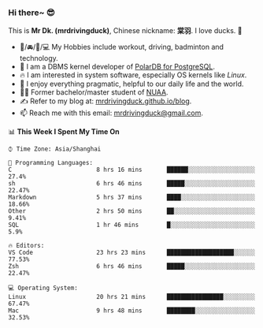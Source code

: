 ### Hi there~ 😎

This is **Mr Dk. (mrdrivingduck)**, Chinese nickname: **棠羽**. I love ducks. 🦆

- 💪/🚘/🏸/💻 My Hobbies include workout, driving, badminton and technology.
- 🍊 I am a DBMS kernel developer of [PolarDB for PostgreSQL](https://github.com/ApsaraDB/PolarDB-for-PostgreSQL).
- 🔥 I am interested in system software, especially OS kernels like *Linux*.
- 🔧 I enjoy everything pragmatic, helpful to our daily life and the world.
- 👨‍🎓 Former bachelor/master student of [NUAA](https://en.wikipedia.org/wiki/Nanjing_University_of_Aeronautics_and_Astronautics).
- ✍ Refer to my blog at: [mrdrivingduck.github.io/blog](https://www.mrdrivingduck.cn/blog/#/).
- 📫 Reach me with this email: [mrdrivingduck@gmail.com](mailto:mrdrivingduck@gmail.com).

<!--START_SECTION:waka-->
📊 **This Week I Spent My Time On** 

```text
⌚︎ Time Zone: Asia/Shanghai

💬 Programming Languages: 
C                        8 hrs 16 mins       ██████░░░░░░░░░░░░░░░░░░░   27.4% 
sh                       6 hrs 46 mins       █████░░░░░░░░░░░░░░░░░░░░   22.47% 
Markdown                 5 hrs 37 mins       ████░░░░░░░░░░░░░░░░░░░░░   18.66% 
Other                    2 hrs 50 mins       ██░░░░░░░░░░░░░░░░░░░░░░░   9.41% 
SQL                      1 hr 46 mins        █░░░░░░░░░░░░░░░░░░░░░░░░   5.9%

🔥 Editors: 
VS Code                  23 hrs 23 mins      ███████████████████░░░░░░   77.53% 
Zsh                      6 hrs 46 mins       █████░░░░░░░░░░░░░░░░░░░░   22.47%

💻 Operating System: 
Linux                    20 hrs 21 mins      ████████████████░░░░░░░░░   67.47% 
Mac                      9 hrs 48 mins       ████████░░░░░░░░░░░░░░░░░   32.53%

```


<!--END_SECTION:waka-->

<!-- ![Mr Dk.'s GitHub Stats](https://github-readme-stats.vercel.app/api?username=mrdrivingduck&count_private&show_icons=true&theme=buefy) -->

<!-- ![Most Used Languages](https://github-readme-stats.vercel.app/api/top-langs/?username=mrdrivingduck&exclude_repo=mips32-CPU,snort-tcp-socket&theme=buefy&layout=compact&langs_count=10) -->


<!--
**mrdrivingduck/mrdrivingduck** is a ✨ _special_ ✨ repository because its `README.md` (this file) appears on your GitHub profile.

Here are some ideas to get you started:

- 🔭 I’m currently working on ...
- 🌱 I’m currently learning ...
- 👯 I’m looking to collaborate on ...
- 🤔 I’m looking for help with ...
- 💬 Ask me about ...
- 📫 How to reach me: ...
- 😄 Pronouns: ...
- ⚡ Fun fact: ...
-->
